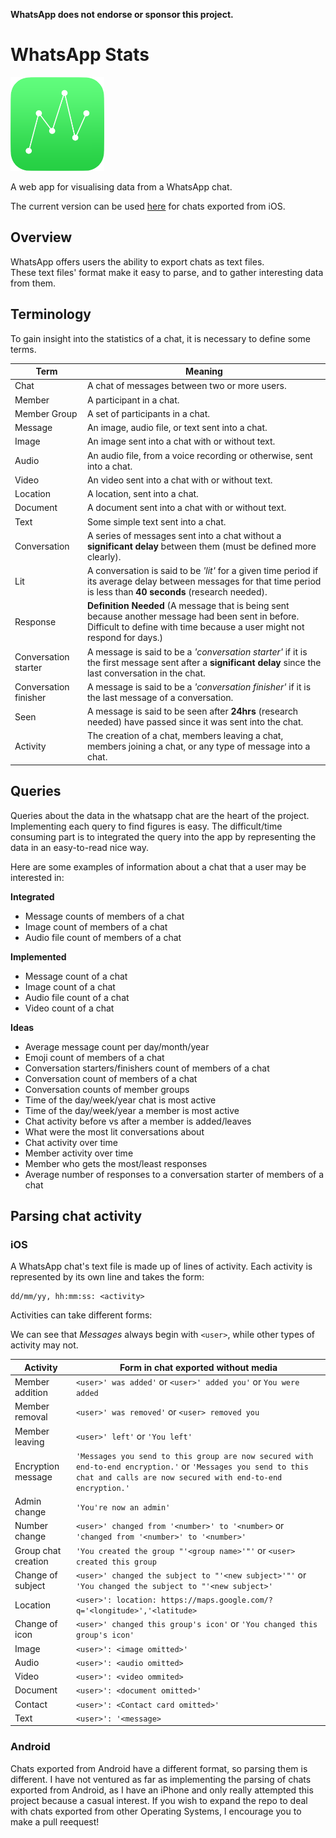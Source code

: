 **WhatsApp does not endorse or sponsor this project.**

# WhatsApp Stats

<img src="/assets/whatsapp-stats-logo.png" width="150px"></img>

A web app for visualising data from a WhatsApp chat.

The current version can be used [here](https://nating.github.io/whatsapp-stats) for chats exported from iOS.

## Overview
WhatsApp offers users the ability to export chats as text files.  
These text files' format make it easy to parse, and to gather interesting data from them.
 
## Terminology
To gain insight into the statistics of a chat, it is necessary to define some terms.

|Term                 |Meaning|
|---------------------|-------|
|Chat                 |A chat of messages between two or more users.
|Member               |A participant in a chat.
|Member Group         |A set of participants in a chat.
|Message              |An image, audio file, or text sent into a chat.
|Image                |An image sent into a chat with or without text.
|Audio                |An audio file, from a voice recording or otherwise, sent into a chat.
|Video                |An video sent into a chat with or without text.
|Location             |A location, sent into a chat.
|Document             |A document sent into a chat with or without text.
|Text                 |Some simple text sent into a chat.
|Conversation         |A series of messages sent into a chat without a **significant delay** between them (must be defined more clearly).
|Lit                  |A conversation is said to be *'lit'* for a given time period if its average delay between messages for that time period is less than **40 seconds** (research needed). 
|Response             |**Definition Needed** (A message that is being sent because another message had been sent in before. Difficult to define with time because a user might not respond for days.)
|Conversation starter |A message is said to be a *'conversation starter'* if it is the first message sent after a **significant delay** since the last conversation in the chat.
|Conversation finisher|A message is said to be a *'conversation finisher'* if it is the last message of a conversation.
|Seen                 |A message is said to be seen after **24hrs** (research needed) have passed since it was sent into the chat.
|Activity             |The creation of a chat, members leaving a chat, members joining a chat, or any type of message into a chat.
 
## Queries

Queries about the data in the whatsapp chat are the heart of the project. Implementing each query to find figures is easy. The difficult/time consuming part is to integrated the query into the app by representing the data in an easy-to-read nice way.

Here are some examples of information about a chat that a user may be interested in:

**Integrated**
 * Message counts of members of a chat
 * Image count of members of a chat
 * Audio file count of members of a chat

**Implemented**
 * Message count of a chat
 * Image count of a chat
 * Audio file count of a chat
 * Video count of a chat
 
**Ideas**
 * Average message count per day/month/year
 * Emoji count of members of a chat
 * Conversation starters/finishers count of members of a chat
 * Conversation count of members of a chat
 * Conversation counts of member groups
 * Time of the day/week/year chat is most active
 * Time of the day/week/year a member is most active
 * Chat activity before vs after a member is added/leaves
 * What were the most lit conversations about
 * Chat activity over time
 * Member activity over time
 * Member who gets the most/least responses
 * Average number of responses to a conversation starter of members of a chat
 
## Parsing chat activity 

### iOS
A WhatsApp chat's text file is made up of lines of activity. Each activity is represented by its own line and takes the form:
```
dd/mm/yy, hh:mm:ss: <activity>
```

Activities can take different forms:

We can see that *Messages* always begin with `<user>`, while other types of activity may not.

Activity              |Form in chat exported without media
----------------------|---
|Member addition      |`<user>' was added'` or `<user>' added you'` or `You were added`
|Member removal       |`<user>' was removed'` or `<user> removed you`
|Member leaving       |`<user>' left'` or `'You left'`
|Encryption message   |`'Messages you send to this group are now secured with end-to-end encryption.'` or `'Messages you send to this chat and calls are now secured with end-to-end encryption.'`
|Admin change         |`'You're now an admin'`
|Number change        |`<user>' changed from ‪'<number>'‬ to '‪<number>` or `'changed from ‪'<number>'‬ to '‪<number>'`
|Group chat creation  |`'You created the group "'<group name>'"'` or `<user>  created this group`
|Change of subject    |`<user>' changed the subject to "'<new subject>'"'` or `'You changed the subject to "'<new subject>'`
|Location             |`<user>': location: https://maps.google.com/?q='<longitude>','<latitude>`
|Change of icon       |`<user>' changed this group's icon'` or `'You changed this group's icon'`
|Image                |`<user>': <image omitted>'`
|Audio                |`<user>': <audio omitted>`
|Video                |`<user>': <video ommited>`
|Document             |`<user>': <document omitted>'`
|Contact              |`<user>': <Contact card omitted>'`
|Text                 |`<user>': '<message>`

### Android
Chats exported from Android have a different format, so parsing them is different. I have not ventured as far as implementing the parsing of chats exported from Android, as I have an iPhone and only really attempted this project because a casual interest. If you wish to expand the repo to deal with chats exported from other Operating Systems, I encourage you to make a pull reequest!
